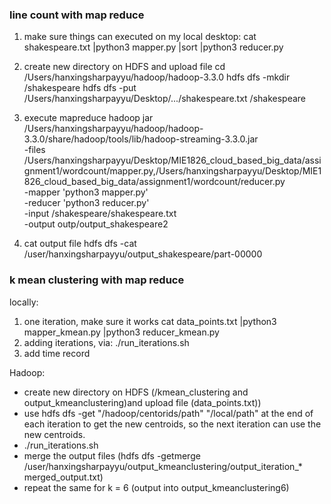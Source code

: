 ### line count with map reduce
1. make sure things can executed on my local desktop:
cat shakespeare.txt |python3 mapper.py |sort |python3 reducer.py

2. create new directory on HDFS and upload file
cd /Users/hanxingsharpayyu/hadoop/hadoop-3.3.0
hdfs dfs -mkdir /shakespeare
hdfs dfs -put /Users/hanxingsharpayyu/Desktop/.../shakespeare.txt /shakespeare

3. execute mapreduce
hadoop jar /Users/hanxingsharpayyu/hadoop/hadoop-3.3.0/share/hadoop/tools/lib/hadoop-streaming-3.3.0.jar \
-files /Users/hanxingsharpayyu/Desktop/MIE1826_cloud_based_big_data/assignment1/wordcount/mapper.py,/Users/hanxingsharpayyu/Desktop/MIE1826_cloud_based_big_data/assignment1/wordcount/reducer.py \
-mapper 'python3 mapper.py' \
-reducer 'python3 reducer.py' \
-input /shakespeare/shakespeare.txt \
-output outp/output_shakespeare2

4. cat output file
hdfs dfs -cat /user/hanxingsharpayyu/output_shakespeare/part-00000

### k mean clustering with map reduce
locally:
1. one iteration, make sure it works
cat data_points.txt |python3 mapper_kmean.py |python3 reducer_kmean.py
2. adding iterations, via: ./run_iterations.sh
3. add time record

Hadoop:
-  create new directory on HDFS (/kmean_clustering and output_kmeanclustering)and upload file (data_points.txt)) 
-  use hdfs dfs -get "/hadoop/centorids/path" "/local/path" at the end of each iteration to get the new centroids, so the next iteration can use the new centroids. 
-  ./run_iterations.sh
- merge the output files 
(hdfs dfs -getmerge /user/hanxingsharpayyu/output_kmeanclustering/output_iteration_* merged_output.txt)
- repeat the same for k = 6 (output into output_kmeanclustering6)
